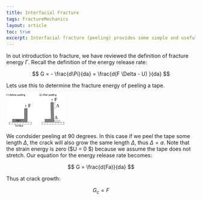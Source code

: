```yaml
---
title: Interfacial Fracture
tags: FractureMechanics
layout: article
toc: true
excerpt: Interfacial fracture (peeling) provides some simple and useful insights on fracture. 
---
```


In out introduction to fracture, we have reviewed the definition of fracture energy $\Gamma$. Recall the definition of the energy release rate: 


$$
G = - \frac{d\Pi}{da} = \frac{d(F \Delta - U) }{da}
$$

Lets use this to determine the fracture energy of peeling a tape. 



<img src="\assets\images\FM\Peeling90Degrees.jpg" alt="Peeling90Degrees" style="zoom:15%; margin-left: auto; margin-right: auto;" />



We condsider peeling at 90 degrees. In this case if we peel the tape some length $\Delta$, the crack will also grow the same length $\Delta$, thus $\Delta = a$.  Note that the strain energy is zero ($U = 0 $) because we assume the tape does not stretch. Our equation for the energy release rate becomes:


$$
G = \frac{d(Fa)}{da}
$$

Thus at crack growth: 


$$
G_c  = F
$$


[^kendall]: Kendall, K. Thin-film peeling-the elastic term. J. Phys. D: Appl. Phys. 8, 1449–1452 (1975).

